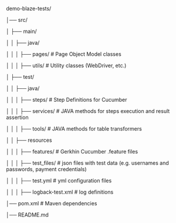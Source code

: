 demo-blaze-tests/

│── src/

│   ├── main/

│   │   ├── java/

│   │   │   ├── pages/          # Page Object Model classes

│   │   │   ├── utils/          # Utility classes (WebDriver, etc.)

│   ├── test/

│   │   ├── java/

│   │   │   ├── steps/           # Step Definitions for Cucumber

│   │   │   ├── services/        # JAVA methods for steps execution and result assertion

│   │   │   ├── tools/           # JAVA methods for table transformers

│   │   ├── resources 

│   │   │   ├── features/        # Gerkhin Cucumber .feature files

│   │   │   ├── test_files/      # json files with test data (e.g. usernames and passwords, payment credentials)

│   │   │   ├── test.yml         # yml configuration files

│   │   │   ├── logback-test.xml # log definitions

│── pom.xml                      # Maven dependencies

│── README.md
